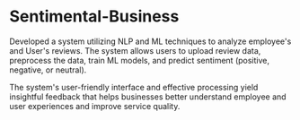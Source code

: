 # Sentimental-Business
Developed a system utilizing NLP and ML techniques to analyze employee's and User's reviews. The system allows users to upload review data, preprocess the data, train ML models, and predict sentiment (positive, negative, or neutral).

The system's user-friendly interface and effective processing yield insightful feedback that helps businesses better understand employee and user experiences and improve service quality.
